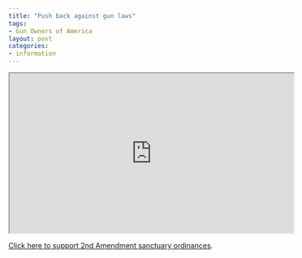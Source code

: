 ```yaml
---
title: "Push back against gun laws"
tags:
- Gun Owners of America
layout: post
categories:
- information
---
```


<iframe width="560" height="315" src="https://www.youtube.com/embed/_N2ePGfNQJE" title="SEND A MESSAGE: Push Back Against Gun Control"></iframe>

[Click here to support 2nd Amendment sanctuary ordinances](https://gunownersaction.org).
